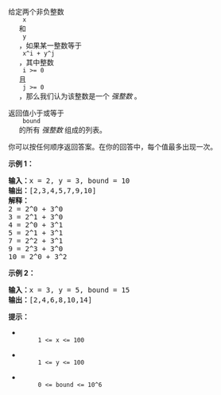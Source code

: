 <html>
 <body>
  <p>
   给定两个非负整数
   <code>
    x
   </code>
   和
   <code>
    y
   </code>
   ，如果某一整数等于
   <code>
    x^i + y^j
   </code>
   ，其中整数
   <code>
    i &gt;= 0
   </code>
   且
   <code>
    j &gt;= 0
   </code>
   ，那么我们认为该整数是一个
   <em>
    强整数
   </em>
   。
  </p>
  <p>
   返回值小于或等于
   <code>
    bound
   </code>
   的所有
   <em>
    强整数
   </em>
   组成的列表。
  </p>
  <p>
   你可以按任何顺序返回答案。在你的回答中，每个值最多出现一次。
  </p>
  <p>
  </p>
  <p>
   <strong>
    示例 1：
   </strong>
  </p>
  <pre><strong>输入：</strong>x = 2, y = 3, bound = 10
<strong>输出：</strong>[2,3,4,5,7,9,10]
<strong>解释： </strong>
2 = 2^0 + 3^0
3 = 2^1 + 3^0
4 = 2^0 + 3^1
5 = 2^1 + 3^1
7 = 2^2 + 3^1
9 = 2^3 + 3^0
10 = 2^0 + 3^2
</pre>
  <p>
   <strong>
    示例 2：
   </strong>
  </p>
  <pre><strong>输入：</strong>x = 3, y = 5, bound = 15
<strong>输出：</strong>[2,4,6,8,10,14]
</pre>
  <p>
  </p>
  <p>
   <strong>
    提示：
   </strong>
  </p>
  <ul>
   <li>
    <code>
     1 &lt;= x &lt;= 100
    </code>
   </li>
   <li>
    <code>
     1 &lt;= y &lt;= 100
    </code>
   </li>
   <li>
    <code>
     0 &lt;= bound &lt;= 10^6
    </code>
   </li>
  </ul>
 </body>
</html>